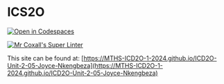 # ICS2O

[![Open in Codespaces](https://classroom.github.com/assets/launch-codespace-2972f46106e565e64193e422d61a12cf1da4916b45550586e14ef0a7c637dd04.svg)](https://classroom.github.com/open-in-codespaces?assignment_repo_id=18837993)

[![Mr Coxall's Super Linter](https://github.com/MTHS-ICD2O-1-2024/ICD2O-Unit-2-05-Joyce-Nkengbeza/workflows/Mr%20Coxall's%20Super%20Linter/badge.svg)](https://github.com/MTHS-ICD2O-1-2024/ICD2O-Unit-2-05-Joyce-Nkengbeza/actions)

This site can be found at: [https://MTHS-ICD2O-1-2024.github.io/ICD2O-Unit-2-05-Joyce-Nkengbeza](https://MTHS-ICD2O-1-2024.github.io/ICD2O-Unit-2-05-Joyce-Nkengbeza)
